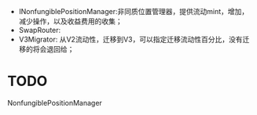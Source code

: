 * INonfungiblePositionManager:非同质位置管理器，提供流动mint，增加，减少操作，以及收益费用的收集；
* SwapRouter:
* V3Migrator: 从V2流动性，迁移到V3，可以指定迁移流动性百分比，没有迁移的将会退回给；



# TODO

NonfungiblePositionManager